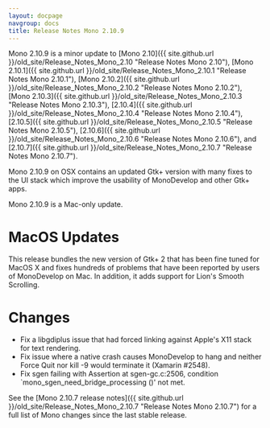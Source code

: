 ```yaml
---
layout: docpage
navgroup: docs
title: Release Notes Mono 2.10.9
---
```


Mono 2.10.9 is a minor update to [Mono 2.10]({{ site.github.url }}/old_site/Release_Notes_Mono_2.10 "Release Notes Mono 2.10"), [Mono 2.10.1]({{ site.github.url }}/old_site/Release_Notes_Mono_2.10.1 "Release Notes Mono 2.10.1"), [Mono 2.10.2]({{ site.github.url }}/old_site/Release_Notes_Mono_2.10.2 "Release Notes Mono 2.10.2"), [Mono 2.10.3]({{ site.github.url }}/old_site/Release_Notes_Mono_2.10.3 "Release Notes Mono 2.10.3"), [2.10.4]({{ site.github.url }}/old_site/Release_Notes_Mono_2.10.4 "Release Notes Mono 2.10.4"), [2.10.5]({{ site.github.url }}/old_site/Release_Notes_Mono_2.10.5 "Release Notes Mono 2.10.5"), [2.10.6]({{ site.github.url }}/old_site/Release_Notes_Mono_2.10.6 "Release Notes Mono 2.10.6"), and [2.10.7]({{ site.github.url }}/old_site/Release_Notes_Mono_2.10.7 "Release Notes Mono 2.10.7").

Mono 2.10.9 on OSX contains an updated Gtk+ version with many fixes to the UI stack which improve the usability of MonoDevelop and other Gtk+ apps.

Mono 2.10.9 is a Mac-only update.

MacOS Updates
=============

This release bundles the new version of Gtk+ 2 that has been fine tuned for MacOS X and fixes hundreds of problems that have been reported by users of MonoDevelop on Mac. In addition, it adds support for Lion's Smooth Scrolling.

Changes
=======

-   Fix a libgdiplus issue that had forced linking against Apple's X11 stack for text rendering.
-   Fix issue where a native crash causes MonoDevelop to hang and neither Force Quit nor kill -9 would terminate it (Xamarin \#2548).
-   Fix sgen failing with Assertion at sgen-gc.c:2506, condition \`mono\_sgen\_need\_bridge\_processing ()' not met.

See the [Mono 2.10.7 release notes]({{ site.github.url }}/old_site/Release_Notes_Mono_2.10.7 "Release Notes Mono 2.10.7") for a full list of Mono changes since the last stable release.


